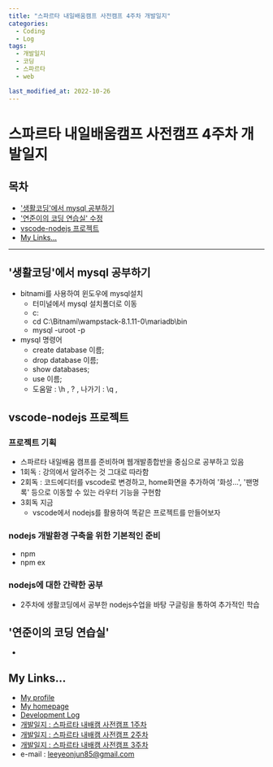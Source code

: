 ```yaml
---
title: "스파르타 내일배움캠프 사전캠프 4주차 개발일지"
categories:
  - Coding
  - Log
tags:
  - 개발일지
  - 코딩
  - 스파르타
  - web

last_modified_at: 2022-10-26
---
```



# 스파르타 내일배움캠프 사전캠프 4주차 개발일지

## 목차
- ['생활코딩'에서 mysql 공부하기](#생활코딩에서-mysql-공부하기)
- ['연준이의 코딩 연습실' 수정](#연준이의-코딩-연습실)
- [vscode-nodejs 프로젝트](#vscode-nodejs-프로젝트)
- [My Links...](#my-links)
___
## '생활코딩'에서 mysql 공부하기
- bitnami를 사용하여 윈도우에 mysql설치
  - 터미널에서 mysql 설치폴더로 이동
  - c:
  - cd C:\Bitnami\wampstack-8.1.11-0\mariadb\bin
  - mysql -uroot -p
- mysql 명령어
  - create database 이름;
  - drop database 이름;
  - show databases;
  - use 이름;
  - 도움말 : \h , \? , 나가기 : \q , 

## vscode-nodejs 프로젝트
### 프로젝트 기획
- 스파르타 내일배움 캠프를 준비하며 웹개발종합반을 중심으로 공부하고 있음
- 1회독 : 강의에서 알려주는 것 그대로 따라함
- 2회독 : 코드에디터를 vscode로 변경하고, home화면을 추가하여 '화성...', '팬명록' 등으로 이동할 수 있는 라우터 기능을 구현함
- 3회독 지금
  - vscode에서 nodejs를 활용하여 똑같은 프로젝트를 만들어보자

### nodejs 개발환경 구축을 위한 기본적인 준비
- npm
- npm ex

### nodejs에 대한 간략한 공부
- 2주차에 생활코딩에서 공부한 nodejs수업을 바탕 구글링을 통하여 추가적인 학습



## '연준이의 코딩 연습실'
- 

## My Links...
- [My profile](https://github.com/leeyeonjun85)
- [My homepage](https://leeyeonjun85.github.io/home/)
- [Development Log](https://github.com/leeyeonjun85/leeyeonjun85/blob/main/markdownbox/Development%20Log.md)
- [개발일지 : 스파르타 내배캠 사전캠프 1주차](https://github.com/leeyeonjun85/home/blob/main/mdpages/Sparta%20Tomorrow%20Camp/Ready1.md)
- [개발일지 : 스파르타 내배캠 사전캠프 2주차](https://github.com/leeyeonjun85/home/blob/main/mdpages/Sparta%20Tomorrow%20Camp/Ready2.md)
- [개발일지 : 스파르타 내배캠 사전캠프 3주차](https://github.com/leeyeonjun85/home/blob/main/mdpages/Sparta%20Tomorrow%20Camp/Ready3.md)
- e-mail : leeyeonjun85@gmail.com